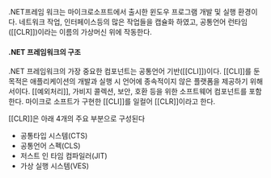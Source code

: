 .NET프레임 워크는 마이크로소프트에서 출시한 윈도우 프로그램 개발 및 실행 환경이다.
네트워크 작업, 인터페이스등의 많은 작업들을 캡슐화 하였고, 공통언어 런타임([[CLR]])이라는 이름의
가상머신 위에 작동한다.


#### .NET 프레임워크의 구조
.NET 프레임워크의 가장 중요한 컴포넌트는 공통언어 기반([[CLI]])이다.
[[CLI]]를 둔 목적은 애플리케이션의 개발과 실행 시 언어에 종속적이지 않은 플랫폼을 제공하기 위해서이다.
[[예외처리]], 가비지 콜렉션, 보안, 호환 등을 위한 소프트웨어 컴포넌트를 포함한다.
마이크로 소프트가 구현한 [[CLI]]를 일컬어 [[CLR]]이라고 한다.

[[CLR]]은 아래 4개의 주요 부분으로 구성된다
- 공통타입 시스템(CTS)
- 공통언어 스펙(CLS)
- 저스트 인 타임 컴파일러(JIT)
- 가상 실행 시스템(VES)